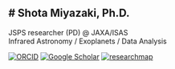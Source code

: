## # Shota Miyazaki, Ph.D.
JSPS researcher (PD) @ JAXA/ISAS  
Infrared Astronomy / Exoplanets / Data Analysis

[![ORCID](https://img.shields.io/badge/ORCID-0000--0001--9818--1513-green)](https://orcid.org/0000-0001-9818-1513)
[![Google Scholar](https://img.shields.io/badge/Google%20Scholar-Profile-blue)](https://scholar.google.com/citations?user=TQSj6CYAAAAJ&hl=en)
[![researchmap](https://img.shields.io/badge/researchmap-Profile-lightgrey)](https://researchmap.jp/shotamiyazaki)

<!--
**ShotaMiyazaki94/ShotaMiyazaki94** is a ✨ _special_ ✨ repository because its `README.md` (this file) appears on your GitHub profile.

Here are some ideas to get you started:

- 🔭 I’m currently working on ...
- 🌱 I’m currently learning ...
- 👯 I’m looking to collaborate on ...
- 🤔 I’m looking for help with ...
- 💬 Ask me about ...
- 📫 How to reach me: ...
- 😄 Pronouns: ...
- ⚡ Fun fact: ...
-->
